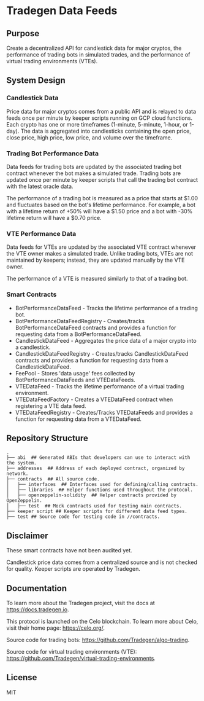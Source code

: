 # Tradegen Data Feeds

## Purpose

Create a decentralized API for candlestick data for major cryptos, the performance of trading bots in simulated trades, and the performance of virtual trading environments (VTEs). 

## System Design

### Candlestick Data

Price data for major cryptos comes from a public API and is relayed to data feeds once per minute by keeper scripts running on GCP cloud functions. Each crypto has one or more timeframes (1-minute, 5-minute, 1-hour, or 1-day). The data is aggregated into candlesticks containing the open price, close price, high price, low price, and volume over the timeframe. 

### Trading Bot Performance Data

Data feeds for trading bots are updated by the associated trading bot contract whenever the bot makes a simulated trade. Trading bots are updated once per minute by keeper scripts that call the trading bot contract with the latest oracle data.

The performance of a trading bot is measured as a price that starts at $1.00 and fluctuates based on the bot's lifetime performance. For example, a bot with a lifetime return of +50% will have a $1.50 price and a bot with -30% lifetime return will have a $0.70 price. 

### VTE Performance Data

Data feeds for VTEs are updated by the associated VTE contract whenever the VTE owner makes a simulated trade. Unlike trading bots, VTEs are not maintained by keepers; instead, they are updated manually by the VTE owner. 

The performance of a VTE is measured similarly to that of a trading bot.

### Smart Contracts

* BotPerformanceDataFeed - Tracks the lifetime performance of a trading bot.
* BotPerformanceDataFeedRegistry - Creates/tracks BotPerformanceDataFeed contracts and provides a function for requesting data from a BotPerformanceDataFeed.
* CandlestickDataFeed - Aggregates the price data of a major crypto into a candlestick.
* CandlestickDataFeedRegistry - Creates/tracks CandlestickDataFeed contracts and provides a function for requesting data from a CandlestickDataFeed.
* FeePool - Stores 'data usage' fees collected by BotPerformanceDataFeeds and VTEDataFeeds.
* VTEDataFeed - Tracks the lifetime performance of a virtual trading environment.
* VTEDataFeedFactory - Creates a VTEDataFeed contract when registering a VTE data feed.
* VTEDataFeedRegistry - Creates/Tracks VTEDataFeeds and provides a function for requesting data from a VTEDataFeed.

## Repository Structure

```
.
├── abi  ## Generated ABIs that developers can use to interact with the system.
├── addresses  ## Address of each deployed contract, organized by network.
├── contracts  ## All source code.
│   ├── interfaces  ## Interfaces used for defining/calling contracts.
│   ├── libraries  ## Helper functions used throughout the protocol.
│   ├── openzeppelin-solidity  ## Helper contracts provided by OpenZeppelin.
│   ├── test  ## Mock contracts used for testing main contracts.
├── keeper script ## Keeper scripts for different data feed types.
├── test ## Source code for testing code in //contracts.
```

## Disclaimer

These smart contracts  have not been audited yet.

Candlestick price data comes from a centralized source and is not checked for quality. Keeper scripts are operated by Tradegen.

## Documentation

To learn more about the Tradegen project, visit the docs at https://docs.tradegen.io.

This protocol is launched on the Celo blockchain. To learn more about Celo, visit their home page: https://celo.org/.

Source code for trading bots: https://github.com/Tradegen/algo-trading.

Source code for virtual trading environments (VTE): https://github.com/Tradegen/virtual-trading-environments.

## License

MIT
